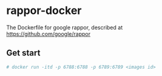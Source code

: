 # rappor-docker
The Dockerfile for google rappor, described at https://github.com/google/rappor

## Get start
```bash
# docker run -itd -p 6788:6788 -p 6789:6789 <images id>
```
